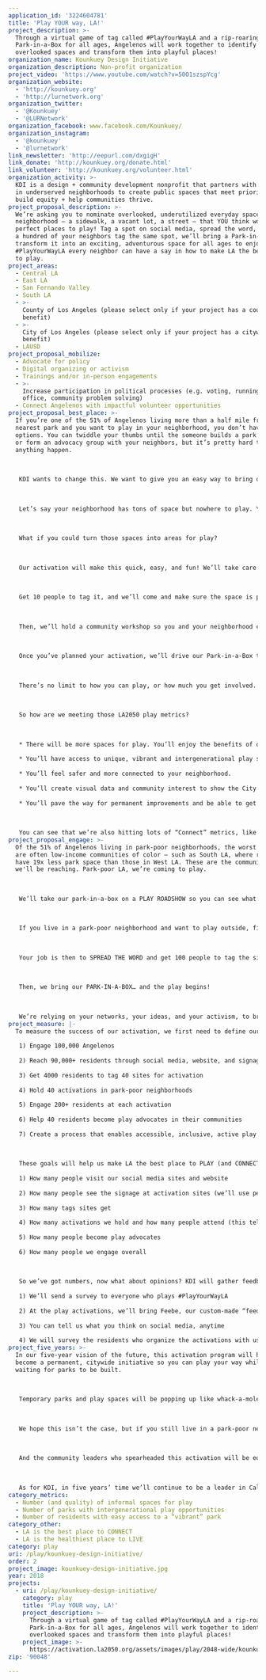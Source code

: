 ```yaml
---
application_id: '3224604781'
title: 'Play YOUR way, LA!'
project_description: >-
  Through a virtual game of tag called #PlayYourWayLA and a rip-roaring
  Park-in-a-Box for all ages, Angelenos will work together to identify
  overlooked spaces and transform them into playful places!
organization_name: Kounkuey Design Initiative
organization_description: Non-profit organization
project_video: 'https://www.youtube.com/watch?v=50O1szspYcg'
organization_website:
  - 'http://kounkuey.org'
  - 'http://lurnetwork.org'
organization_twitter:
  - '@Kounkuey'
  - '@LURNetwork'
organization_facebook: www.facebook.com/Kounkuey/
organization_instagram:
  - '@kounkuey'
  - '@lurnetwork'
link_newsletter: 'http://eepurl.com/dxgigH'
link_donate: 'http://kounkuey.org/donate.html'
link_volunteer: 'http://kounkuey.org/volunteer.html'
organization_activity: >-
  KDI is a design + community development nonprofit that partners with residents
  in underserved neighborhoods to create public spaces that meet priority needs,
  build equity + help communities thrive.
project_proposal_description: >-
  We’re asking you to nominate overlooked, underutilized everyday spaces in your
  neighborhood — a sidewalk, a vacant lot, a street — that YOU think would be
  perfect places to play! Tag a spot on social media, spread the word, and once
  a hundred of your neighbors tag the same spot, we’ll bring a Park-in-a-Box to
  transform it into an exciting, adventurous space for all ages to enjoy. With
  #PlayYourWayLA every neighbor can have a say in how to make LA the best place
  to play.
project_areas:
  - Central LA
  - East LA
  - San Fernando Valley
  - South LA
  - >-
    County of Los Angeles (please select only if your project has a countywide
    benefit)
  - >-
    City of Los Angeles (please select only if your project has a citywide
    benefit)
  - LAUSD
project_proposal_mobilize:
  - Advocate for policy
  - Digital organizing or activism
  - Trainings and/or in-person engagements
  - >-
    Increase participation in political processes (e.g. voting, running for
    office, community problem solving)
  - Connect Angelenos with impactful volunteer opportunities
project_proposal_best_place: >-
  If you’re one of the 51% of Angelenos living more than a half mile from the
  nearest park and you want to play in your neighborhood, you don’t have many
  options. You can twiddle your thumbs until the someone builds a park near you,
  or form an advocacy group with your neighbors, but it’s pretty hard to make
  anything happen.
   
   
   
   KDI wants to change this. We want to give you an easy way to bring outdoor play to your neighborhood, NOW!
   
   
   
   Let’s say your neighborhood has tons of space but nowhere to play. You want to play basketball in the street, but it’s always full of traffic. Or you’re next to a vacant lot that would be a great park, if only you could access it. Or the sunny sidewalk on the corner would be the perfect spot to enjoy street food, but there’s no seating.
   
   
   
   What if you could turn those spaces into areas for play?
   
   
   
   Our activation will make this quick, easy, and fun! We’ll take care of all the forms and phone calls needed to make it happen. All you have to do to get started is geotag the spot you think should be used for play on social media. Tag it with #PlayYourWayLA!
   
   
   
   Get 10 people to tag it, and we’ll come and make sure the space is public and safe to use. We’ll put up a sign letting people know play is on the way, if they keep tagging. You tell your friends and family to tag the spot. Hit 100 tags and we’ll set a date to bring our Park-in-a-Box to that very place. Simple!
   
   
   
   Then, we’ll hold a community workshop so you and your neighborhood can make the activation YOURS. Maybe you have lots of young kids in the neighborhood, or you want a space for your knitting group. Our Park-in-a-Box can transform into almost anything — a toddler’s play zone, a craft corner — whatever you want! Every activation will be unique to its neighborhood and the people in it.
   
   
   
   Once you’ve planned your activation, we’ll drive our Park-in-a-Box to your neighborhood and PLAY!
   
   
   
   There’s no limit to how you can play, or how much you get involved. Maybe you just want to show up and enjoy the activation. Maybe you want to lead the community workshop. Maybe you want a permanent park in your area. If so, we’ll set you up with the networks and know-how to make it happen.
   
   
   
   So how are we meeting those LA2050 play metrics?
   
   
   
   * There will be more spaces for play. You’ll enjoy the benefits of open space in your neighborhood, almost immediately, without having to wait for permanent parks to arrive.
   
   * You’ll have access to unique, vibrant and intergenerational play spaces to suit everyone — because YOU made it happen!
   
   * You’ll feel safer and more connected to your neighborhood.
   
   * You’ll create visual data and community interest to show the City where permanent parks are needed and desired.
   
   * You’ll pave the way for permanent improvements and be able to get involved in making them happen.
   
   
   
   You can see that we’re also hitting lots of “Connect” metrics, like rates of volunteerism and public gatherings. Together, we can make LA the best place to play — now, and in the future.
project_proposal_engage: >-
  Of the 51% of Angelenos living in park-poor neighborhoods, the worst affected
  are often low-income communities of color — such as South LA, where residents
  have 19x less park space than those in West LA. These are the communities
  we'll be reaching. Park-poor LA, we’re coming to play.
   
   
   
   We’ll take our park-in-a-box on a PLAY ROADSHOW so you can see what’s up for grabs if you join in. We’ll make a cool WEBSITE to give you all the info you need, and post all over SOCIAL MEDIA so that every Angeleno knows who we are.
   
   
   
   If you live in a park-poor neighborhood and want to play outside, find a public space and geotag it on social media with #PlayYourWayLA! If it gets 10 tags we’ll MEET you to assess it together. Once we decide it’s viable, we’ll ANNOUNCE it online and put up SIGNAGE.
   
   
   
   Your job is then to SPREAD THE WORD and get 100 people to tag the site. Ask your grandma. Hand out cookies. Poke Facebook friends. Do what you have to do to get 100 tags, and we’ll hold a COMMUNITY WORKSHOP to help you plan a PLAY ACTIVATION on that spot.
   
   
   
   Then, we bring our PARK-IN-A-BOX… and the play begins!
   
   
   
   We’re relying on your networks, your ideas, and your activism, to bring play to you. Not only will thousands of Angelenos get to play outside, but the LEADERS among you — whether you’re an aspiring organizer or an old pro — will advocate for LASTING CHANGE. Whether it’s recurring activations you want, or a permanent park, we’ll SUPPORT you and help you make the CONNECTIONS you need.
project_measure: |-
  To measure the success of our activation, we first need to define our goals:
   
   1) Engage 100,000 Angelenos
   
   2) Reach 90,000+ residents through social media, website, and signage
   
   3) Get 4000 residents to tag 40 sites for activation
   
   4) Hold 40 activations in park-poor neighborhoods
   
   5) Engage 200+ residents at each activation
   
   6) Help 40 residents become play advocates in their communities
   
   7) Create a process that enables accessible, inclusive, active play that happens how you want
   
   
   
   These goals will help us make LA the best place to PLAY (and CONNECT). How do we measure them? Firstly, we count:
   
   1) How many people visit our social media sites and website
   
   2) How many people see the signage at activation sites (we’ll use pedestrian counts to estimate)
   
   3) How many tags sites get
   
   4) How many activations we hold and how many people attend (this tells us if we’re increasing access to play)
   
   5) How many people become play advocates
   
   6) How many people we engage overall
   
   
   
   So we’ve got numbers, now what about opinions? KDI will gather feedback at all stages to get a detailed picture of whether you think we’re meeting those play metrics.
   
   1) We’ll send a survey to everyone who plays #PlayYourWayLA
   
   2) At the play activations, we’ll bring Feebe, our custom-made “feedback beacon”, to collect feedback through interviews, surveys, and games
   
   3) You can tell us what you think on social media, anytime
   
   4) We will survey the residents who organize the activations with us to hear what worked and what didn’t
project_five_years: >-
  In our five-year vision of the future, this activation program will have
  become a permanent, citywide initiative so you can play your way while you’re
  waiting for parks to be built. 
   
   
   
   Temporary parks and play spaces will be popping up like whack-a-moles. Every single Angeleno will be able to team up with other residents and make a play space on a street, City lot, or sidewalk — whenever, wherever, and however you want. It will be as easy as making a quick phone call or filling out an online form! And the possibilities for play will be as endless as your imagination.
   
   
   
   We hope this isn’t the case, but if you still live in a park-poor neighborhood in five years’ time, fear not! You’ll be able to access many of the physical, mental and social benefits of parks, while we all work towards more permanent solutions. You’ll be more friendly with your neighbors. You’ll have more active hobbies close to home. Your community will be healthier, happier, and more connected.
   
   
   
   And the community leaders who spearheaded this activation will be equipped with new know-how to push for permanent play solutions. They’ll know more people, they’ll have more data, and they will be an active voice for their communities when the time comes to allocate dollars for new parks. They will usher in a new era of public space and outdoor play — planned by Angelenos, for Angelenos.
   
   
   
   As for KDI, in five years’ time we’ll continue to be a leader in California for building healthy, vibrant and playful communities through public space. We’ll have worked alongside the communities most in need of play space, and the most influential decision makers, to create a statewide network of public spaces with committed and capable residents at its core.
category_metrics:
  - Number (and quality) of informal spaces for play
  - Number of parks with intergenerational play opportunities
  - Number of residents with easy access to a “vibrant” park
category_other:
  - LA is the best place to CONNECT
  - LA is the healthiest place to LIVE
category: play
uri: /play/kounkuey-design-initiative/
order: 2
project_image: kounkuey-design-initiative.jpg
year: 2018
projects:
  - uri: /play/kounkuey-design-initiative/
    category: play
    title: 'Play YOUR way, LA!'
    project_description: >-
      Through a virtual game of tag called #PlayYourWayLA and a rip-roaring
      Park-in-a-Box for all ages, Angelenos will work together to identify
      overlooked spaces and transform them into playful places!
    project_image: >-
      https://activation.la2050.org/assets/images/play/2048-wide/kounkuey-design-initiative.jpg
zip: '90048'

---
```

